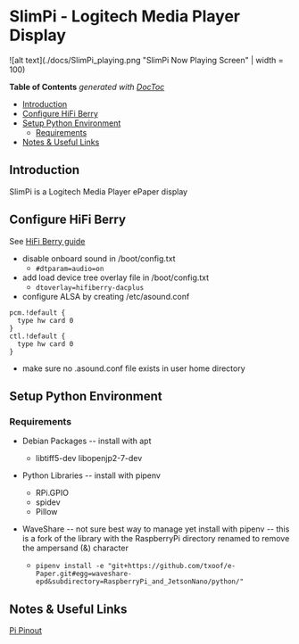 <!-- START doctoc generated TOC please keep comment here to allow auto update -->
<!-- DON'T EDIT THIS SECTION, INSTEAD RE-RUN doctoc TO UPDATE -->
# SlimPi - Logitech Media Player Display
![alt text](./docs/SlimPi_playing.png "SlimPi Now Playing Screen" | width = 100)

**Table of Contents**  *generated with [DocToc](https://github.com/thlorenz/doctoc)*

- [Introduction](#introduction)
- [Configure HiFi Berry](#configure-hifi-berry)
- [Setup Python Environment](#setup-python-environment)
  - [Requirements](#requirements)
- [Notes & Useful Links](#notes--useful-links)

<!-- END doctoc generated TOC please keep comment here to allow auto update -->

## Introduction
SlimPi is a Logitech Media Player ePaper display



## Configure HiFi Berry
See [HiFi Berry guide](https://www.hifiberry.com/docs/software/configuring-linux-3-18-x/)
- disable onboard sound in /boot/config.txt
  * `#dtparam=audio=on`
- add load device tree overlay file in /boot/config.txt
  * `dtoverlay=hifiberry-dacplus`
- configure ALSA by creating /etc/asound.conf
```
pcm.!default {
  type hw card 0
}
ctl.!default {
  type hw card 0
}
```
 * make sure no .asound.conf file exists in user home directory

## Setup Python Environment
### Requirements
- Debian Packages -- install with apt
  * libtiff5-dev libopenjp2-7-dev

- Python Libraries -- install with pipenv
  * RPi.GPIO
  * spidev
  * Pillow
- WaveShare -- not sure best way to manage yet install with pipenv -- this is a fork of the library with the RaspberryPi directory renamed to remove the ampersand (&) character
  * `pipenv install -e "git+https://github.com/txoof/e-Paper.git#egg=waveshare-epd&subdirectory=RaspberryPi_and_JetsonNano/python/"`


## Notes & Useful Links
[Pi Pinout](https://pinout.xyz/pinout/pin1_3v3_power)
